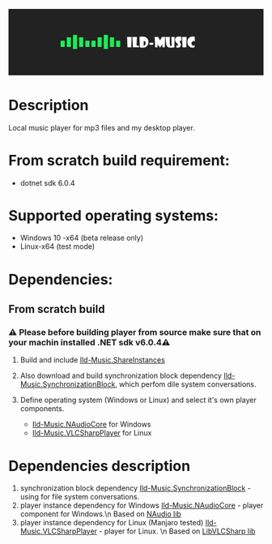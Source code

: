 ![](title.jpg)

# Description

Local music player for mp3 files and my desktop player. 

# From scratch build requirement:

  - dotnet sdk 6.0.4

# Supported operating systems: 

  - Windows 10 -x64 (beta release only)
  - Linux-x64 (test mode)

# Dependencies:

## From scratch build

### ⚠️ Please before building player from source make sure that on your machin installed .NET sdk v6.0.4⚠️

1) Build and include [Ild-Music.ShareInstances](https://github.com/ggghosthat/Ild-Music.ShareInstances)
2) Also download and build synchronization block dependency [Ild-Music.SynchronizationBlock](https://github.com/ggghosthat/Ild-Music.SynchronizationBlock),
   which perfom dile system conversations.   
4) Define operating system (Windows or Linux) and select it's own player components.

    - [Ild-Music.NAudioCore](https://github.com/ggghosthat/Ild-Music.NAudioPlayerCore) for Windows
    - [Ild-Music.VLCSharpPlayer](https://github.com/ggghosthat/Ild-Music.VLCSharpPlayer) for Linux

# Dependencies description

  1) synchronization block dependency [Ild-Music.SynchronizationBlock](https://github.com/ggghosthat/Ild-Music.SynchronizationBlock) - using for file system conversations.
  2) player instance dependency for Windows [Ild-Music.NAudioCore](https://github.com/ggghosthat/Ild-Music.NAudioPlayerCore) - player component for Windows.\n Based on [NAudio lib](https://github.com/naudio/NAudio)
  3) player instance dependency for Linux (Manjaro tested) [Ild-Music.VLCSharpPlayer](https://github.com/ggghosthat/Ild-Music.VLCSharpPlayer) - player for Linux. \n Based on [LibVLCSharp lib](https://github.com/videolan/libvlcsharp)
